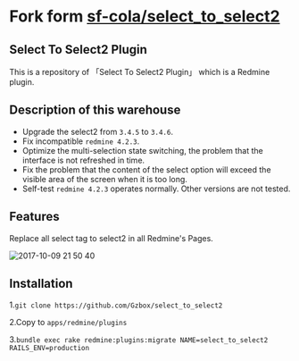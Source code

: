 # Fork form [sf-cola/select_to_select2](https://github.com/sf-cola/select_to_select2)

## Select To Select2 Plugin

This is a repository of 「Select To Select2 Plugin」 which is a Redmine plugin.

## Description of this warehouse

- Upgrade the select2 from `3.4.5` to `3.4.6`.
- Fix incompatible `redmine 4.2.3`.
- Optimize the multi-selection state switching, the problem that the interface is not refreshed in time.
- Fix the problem that the content of the select option will exceed the visible area of the screen when it is too long.
- Self-test `redmine 4.2.3` operates normally. Other versions are not tested.

## Features

Replace all select tag to select2 in all Redmine's Pages.

![2017-10-09 21 50 40](https://user-images.githubusercontent.com/12267699/31339056-998c52f0-ad3c-11e7-88ea-bc7acf8cdf96.png)

## Installation

1.`git clone https://github.com/Gzbox/select_to_select2`

2.Copy to `apps/redmine/plugins`

3.`bundle exec rake redmine:plugins:migrate NAME=select_to_select2 RAILS_ENV=production`

